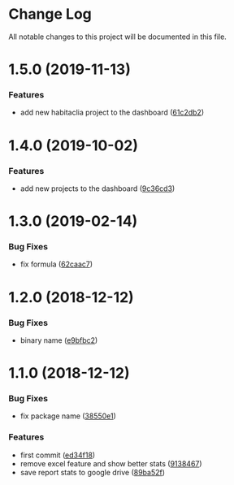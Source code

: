 # Change Log

All notable changes to this project will be documented in this file.

<a name="1.5.0"></a>
# 1.5.0 (2019-11-13)


### Features

* add new habitaclia project to the dashboard ([61c2db2](https://github.com/SUI-Components/sui/commit/61c2db2))



<a name="1.4.0"></a>
# 1.4.0 (2019-10-02)


### Features

* add new projects to the dashboard ([9c36cd3](https://github.com/SUI-Components/sui/commit/9c36cd3))



<a name="1.3.0"></a>
# 1.3.0 (2019-02-14)


### Bug Fixes

* fix formula ([62caac7](https://github.com/SUI-Components/sui/commit/62caac7))



<a name="1.2.0"></a>
# 1.2.0 (2018-12-12)


### Bug Fixes

* binary name ([e9bfbc2](https://github.com/SUI-Components/sui/commit/e9bfbc2))



<a name="1.1.0"></a>
# 1.1.0 (2018-12-12)


### Bug Fixes

* fix package name ([38550e1](https://github.com/SUI-Components/sui/commit/38550e1))


### Features

* first commit ([ed34f18](https://github.com/SUI-Components/sui/commit/ed34f18))
* remove excel feature and show better stats ([9138467](https://github.com/SUI-Components/sui/commit/9138467))
* save report stats to google drive ([89ba52f](https://github.com/SUI-Components/sui/commit/89ba52f))



